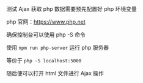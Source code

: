 测试 Ajax 获取 php 数据需要预先配置好 php 环境变量

php 官网：<https://www.php.net>

确保控制台可以使用 php -S 命令

使用 `npm run php-server` 运行 php 服务器

等价于 `php -S localhost:5000`

随后便可以打开 html 文件进行 Ajax 操作
